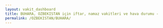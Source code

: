 ```yaml
---
layout: vakit_dashboard
title: BUHARA, OZBEKISTAN için iftar, namaz vakitleri ve hava durumu - ilçe/eyalet seç
permalink: /OZBEKISTAN/BUHARA/
---
```


<script type="text/javascript">
  var GLOBAL_COUNTRY = 'OZBEKISTAN';
  var GLOBAL_CITY = 'BUHARA';
  var GLOBAL_STATE = '';
  var lat = 72;
  var lon = 21;
</script>
